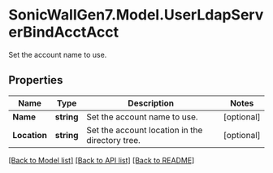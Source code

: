 # SonicWallGen7.Model.UserLdapServerBindAcctAcct
Set the account name to use.

## Properties

Name | Type | Description | Notes
------------ | ------------- | ------------- | -------------
**Name** | **string** | Set the account name to use. | [optional] 
**Location** | **string** | Set the account location in the directory tree. | [optional] 

[[Back to Model list]](../README.md#documentation-for-models) [[Back to API list]](../README.md#documentation-for-api-endpoints) [[Back to README]](../README.md)

